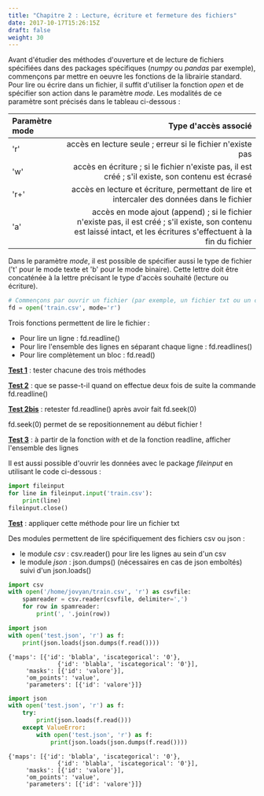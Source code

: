 ```yaml
---
title: "Chapitre 2 : Lecture, écriture et fermeture des fichiers"
date: 2017-10-17T15:26:15Z
draft: false
weight: 30
---
```


Avant d'étudier des méthodes d'ouverture et de lecture de fichiers spécifiées dans des packages spécifiques (*numpy* ou *pandas* par exemple), commençons par mettre en oeuvre les fonctions de la librairie standard. Pour lire ou écrire dans un fichier, il suffit d'utiliser la fonction *open* et de spécifier son action dans le paramètre *mode*. Les modalités de ce paramètre sont précisés dans le tableau ci-dessous : 

| Paramètre mode | Type d'accès associé |
|:---------------|------------------------------------------------------------------:|
| 'r'            | accès en lecture seule ; erreur si le fichier n'existe pas|
| 'w'            | accès en écriture ; si le fichier n'existe pas, il est créé ; s'il existe, son contenu est écrasé|
| 'r+'           | accès en lecture et écriture, permettant de lire et intercaler des données dans le fichier|
| 'a'            | accès en mode ajout (append) ; si le fichier n'existe pas, il est créé ; s'il existe, son contenu est laissé intact, et les écritures s'effectuent à la fin du fichier|


Dans le paramètre *mode*, il est possible de spécifier aussi le type de fichier ('t' pour le mode texte et 'b' pour le mode binaire). Cette lettre doit être concaténée à la lettre précisant le type d'accès souhaité (lecture ou écriture).


```python
# Commençons par ouvrir un fichier (par exemple, un fichier txt ou un csv)
fd = open('train.csv', mode='r')
```

Trois fonctions permettent de lire le fichier :
* Pour lire un ligne : fd.readline()
* Pour lire l'ensemble des lignes en séparant chaque ligne : fd.readlines()
* Pour lire complètement un bloc : fd.read()

<ins>**Test 1**</ins> : tester chacune des trois méthodes

<ins>**Test 2**</ins> : que se passe-t-il quand on effectue deux fois de suite la commande fd.readline()

<ins>**Test 2bis**</ins> : retester fd.readline() après avoir fait fd.seek(0)


fd.seek(0) permet de se repositionnement au début fichier !


<ins>**Test 3**</ins> : à partir de la fonction *with* et de la fonction readline, afficher l'ensemble des lignes


Il est aussi possible d'ouvrir les données avec le package *fileinput* en utilisant le code ci-dessous :

```python
import fileinput
for line in fileinput.input('train.csv'):
    print(line)
fileinput.close()
```

<ins>**Test**</ins> : appliquer cette méthode pour lire un fichier txt



Des modules permettent de lire spécifiquement des fichiers csv ou json :

* le module *csv* :  csv.reader() pour lire les lignes au sein d'un csv
* le module *json* : json.dumps() (nécessaires en cas de json emboîtés) suivi d'un json.loads()


```python
import csv
with open('/home/jovyan/train.csv', 'r') as csvfile:
    spamreader = csv.reader(csvfile, delimiter=',')
    for row in spamreader:
        print(', '.join(row))
```


```python
import json
with open('test.json', 'r') as f:
    print(json.loads(json.dumps(f.read())))
```

    {'maps': [{'id': 'blabla', 'iscategorical': '0'},
                  {'id': 'blabla', 'iscategorical': '0'}],
         'masks': [{'id': 'valore'}],
         'om_points': 'value',
         'parameters': [{'id': 'valore'}]}



```python
import json
with open('test.json', 'r') as f:
    try:
        print(json.loads(f.read()))
    except ValueError:
        with open('test.json', 'r') as f:
            print(json.loads(json.dumps(f.read())))
```

    {'maps': [{'id': 'blabla', 'iscategorical': '0'},
                  {'id': 'blabla', 'iscategorical': '0'}],
         'masks': [{'id': 'valore'}],
         'om_points': 'value',
         'parameters': [{'id': 'valore'}]}

